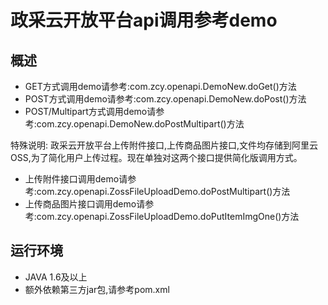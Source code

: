 # 政采云开放平台api调用参考demo

## 概述

- GET方式调用demo请参考:com.zcy.openapi.DemoNew.doGet()方法
- POST方式调用demo请参考:com.zcy.openapi.DemoNew.doPost()方法
- POST/Multipart方式调用demo请参考:com.zcy.openapi.DemoNew.doPostMultipart()方法

特殊说明:
    政采云开放平台上传附件接口,上传商品图片接口,文件均存储到阿里云OSS,为了简化用户上传过程。现在单独对这两个接口提供简化版调用方式。
 - 上传附件接口调用demo请参考:com.zcy.openapi.ZossFileUploadDemo.doPostMultipart()方法
 - 上传商品图片接口调用demo请参考:com.zcy.openapi.ZossFileUploadDemo.doPutItemImgOne()方法

## 运行环境
- JAVA 1.6及以上
- 额外依赖第三方jar包,请参考pom.xml
